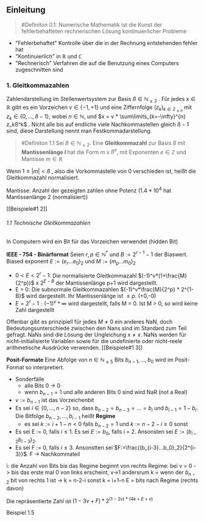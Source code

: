 ## Einleitung
> #Definiton 0.1: 
> Numerische Mathematik ist die Kunst der fehlerbehafteten rechnerischen Lösung kontinuierlicher Probleme

- "Fehlerbehaftet" Kontrolle über die in der Rechnung entstehenden fehler hat 
- "Kontinuierlich" in $\mathbb{R}$  und $\mathbb{C}$  
- "Rechnerisch" Verfahren die auf die Benutzung eines Computers zugeschnitten sind

### 1. Gleitkommazahlen
Zahlendarstellung im Stellenwertsystem zur Basis $ß\in \mathbb{N}_{\geq2}$ . Für jedes $x\in\mathbb{R}$  gibt es ein Vorzeichen $v \in {\{-1,+1}\}$  und eine Ziffernfolge $(z_k)_{k \in \mathbb{Z}_{\leq n}}$  mit $z_k\in {\{0,...,ß-1}\}$, wobei $n \in \mathbb{N}$, und $x = v * \sum\limits_{k=-\infty}^{n} z_kß^k$ . Nicht alle bis auf endliche viele Nachkommastellen gleich $ß-1$ sind, diese Darstellung nennt man Festkommadarstellung. 

>#Definiton 1.1
>Sei $ß \in \mathbb{N}_{\geq2}$. Eine **Gleitkommazahl** zur Basis $ß$ mit **Mantissenlänge $l$** hat die Form $m$ x $ß^e$, mit Exponenten $e \in \mathbb{Z}$ und Mantisse $m \in \mathbb{R}$

Wenn $1 \leq |m| < ß$ , also die Vorkommastelle von 0 verschieden ist, heißt die Gleitkommazahl normalisiert. 

Mantisse: Anzahl der gezeigten zahlen ohne Potenz $(1.4*10^4$ hat Mantissenlänge 2 (normalisiert))

[[Beispiele#1 2]]

###### 1.1 Technische Gleitkommazahlen
In Computern wird ein Bit für das Vorzeichen verwendet (hidden Bit)

**IEEE - 754 - Binärformat**
Seien $r,p \in \mathbb{N}^*$ und $B :=2^{r-1}-1$ der Biaswert. Biased exponent $E := (e_r...e_0)_2$ und $M:=(m_p...m_0)_2$
- $0<E<2^r-1$:  Die normalisierte Gleitkommazahl 
 $(-1)^v*(1+\frac{M}{2^p})$ x $2^{E-B}$ der Mantissenlänge p+1 wird dargestellt.
- E = 0: Die subnormale Gleitkommazahlen $(-1)^v*\frac{M}{2^p} * 2^{1-B}$ wird dargestellt. Ihr Mantissenlänge ist $\leq p$. (+0,-0)
- $E = 2^r-1:(-1)^v*\infty$ wird dargestellt, falls M = 0. Ist M > 0, so wird keine Zahl dargestellt

Offenbar gibt es prinzipiell für jedes $M \neq 0$  ein anderes NaN, doch Bedeutungsunterschiede zwischen den Nans sind im Standard zum Teil gefragt. NaNs sind die Lösung der Ungleichung $x \neq x$. NaNs werden für nicht-initialisierte Variablen sowie für die undefinierte oder nicht-reele arithmetische Ausdrücke verwenden. 
[[Beispiele#1 3]]

<div style="page-break-after: always;"></div>


**Posit-Formate**
Eine Abfolge von $n\in \mathbb{N}_{\geq5}$  Bits $b_{n-1},...,b_0$ wird im Posit-Format so interpretiert. 
- Sonderfälle
	- alle Bits 0 -> 0 
	- wenn $b_{n-1}=1$ und alle anderen Bits 0 sind wird NaR (not a Real)
- $v:=b_{n-1}$ ist das Vorzeichenbit
- Es sei $i \in {\{0,...,n-2}\}$  so, dass $b_{n-2} = b_{n-3} = ... = b_i$ und $b_{i-1} = 1-b_i$. Die Bitfolge $b_{n-2},...,b_{i-1}$ heißt **Regime** 
	- es sei $k:=i+1-n < 0$ falls $b_{n-2} = 1$ und $k:=n-2-i \geq 0$ sonst
- Es sei E := 0, falls $i \leq 1$. Es sei $E:=b_0$, falls i = 2. Ansonsten sei $E:=(b_{i-2}b_{i-3})_2$.
- Es sei F := 0, falls $i \leq 3$. Ansonstten sei $F:=\frac{(b_{i-3}...b_0)_2}{2^{i-3}}$. F -> Nachkommateil 

i: die Anzahl von Bits bis das Regime beginnt von rechts
Regime: bei v = 0 -> bis das erste mal 0 von links erscheint, v->1 andersrum
k = wenn  der $b_{n-2}$ bit von rechts 1 ist -> k = n-2-i sonst k = i+1-n
E = bits nach Regime (rechts davon)

Die repräsentierte Zahl ist $(1-3v+F)*2^{(1-2v)*(4k+E+v)}$ 

Beispiel 1.5
